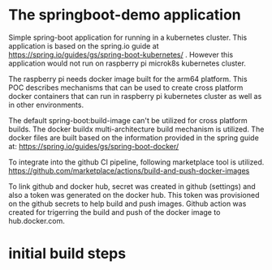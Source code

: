 # The springboot-demo application

Simple spring-boot application for running in a kubernetes cluster. This application is based on the 
spring.io guide at https://spring.io/guides/gs/spring-boot-kubernetes/ . However this application would not 
run on raspberry pi microk8s kubernetes cluster. 

The raspberry pi needs docker image built for the arm64 platform. This POC describes mechanisms that 
can be used to create cross platform docker containers that can run in raspberry pi kubernetes 
cluster as well as in other environments.

The default spring-boot:build-image can't be utilized for cross platform builds. The docker buildx 
multi-architecture build mechanism is utilized. The docker files are built based on the information 
provided in the spring guide at: https://spring.io/guides/gs/spring-boot-docker/ 

To integrate into the github CI pipeline, following marketplace tool is utilized.
https://github.com/marketplace/actions/build-and-push-docker-images

To link github and docker hub, secret was created in github (settings) and also a 
token was generated on the docker hub. This token was provisioned on the github secrets to help build 
and push images. Github action was created for trigerring the build and push of the docker image to
hub.docker.com.


# initial build steps



